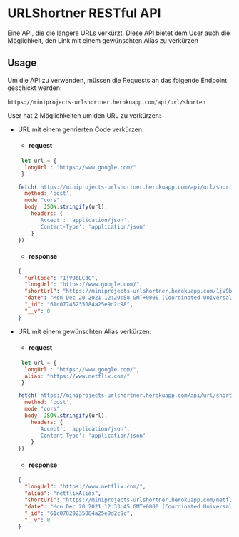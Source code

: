 # URLShortner RESTful API
Eine API, die die längere URLs verkürzt. Diese API bietet dem User auch die Möglichkeit, den Link mit einem gewünschten Alias zu verkürzen

## Usage
Um die API zu verwenden, müssen die Requests an das folgende Endpoint geschickt werden: <br><br>
`https://miniprojects-urlshortner.herokuapp.com/api/url/shorten`

User hat 2 Möglichkeiten um den URL zu verkürzen:
  - URL mit einem genrierten Code verkürzen:
    * #### request
    ```javascript
     let url = {
      longUrl : "https://www.google.com/"
     }

    fetch('https://miniprojects-urlshortner.herokuapp.com/api/url/shorten', {
      method: 'post',
      mode:"cors",
      body: JSON.stringify(url),
        headers: {
          'Accept': 'application/json',
          'Content-Type': 'application/json'
        }
    })
    ```
    * #### response
    ```json
    {
      "urlCode": "1jV9bLCdC",
      "longUrl": "https://www.google.com/",
      "shortUrl": "https://miniprojects-urlshortner.herokuapp.com/1jV9bLCdC",
      "date": "Mon Dec 20 2021 12:29:58 GMT+0000 (Coordinated Universal Time)",
      "_id": "61c07746235084a25e9d2c98",
      "__v": 0
    }
    ```
  - URL mit einem gewünschten Alias verkürzen:
    * #### request
    ```javascript
     let url = {
      longUrl : "https://www.google.com/",
      alias: "https://www.netflix.com/"
     }

    fetch('https://miniprojects-urlshortner.herokuapp.com/api/url/shorten', {
      method: 'post',
      mode:"cors",
      body: JSON.stringify(url),
        headers: {
          'Accept': 'application/json',
          'Content-Type': 'application/json'
        }
    })
    ```
    * #### response
    ```json
    {
      "longUrl": "https://www.netflix.com/",
      "alias": "netflixAlias",
      "shortUrl": "https://miniprojects-urlshortner.herokuapp.com/netflixAlias",
      "date": "Mon Dec 20 2021 12:33:45 GMT+0000 (Coordinated Universal Time)",
      "_id": "61c07829235084a25e9d2c9c",
      "__v": 0
    }
    ```
